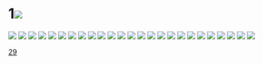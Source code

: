# 1![](../img/28/00000001.jpg)
![](../img/28/00000002.jpg)
![](../img/28/00000003.jpg)
![](../img/28/00000004.jpg)
![](../img/28/00000005.jpg)
![](../img/28/00000006.jpg)
![](../img/28/00000007.jpg)
![](../img/28/00000008.jpg)
![](../img/28/00000009.jpg)
![](../img/28/00000010.jpg)
![](../img/28/00000011.jpg)
![](../img/28/00000012.jpg)
![](../img/28/00000013.jpg)
![](../img/28/00000014.jpg)
![](../img/28/00000015.jpg)
![](../img/28/00000016.jpg)
![](../img/28/00000017.jpg)
![](../img/28/00000018.jpg)
![](../img/28/00000019.jpg)
![](../img/28/00000020.jpg)
![](../img/28/00000021.jpg)
![](../img/28/00000022.jpg)
![](../img/28/00000023.jpg)
![](../img/28/00000024.jpg)
![](../img/28/00000025.jpg)
![](../img/28/00000026.jpg)

[29](../dir/29.md)
